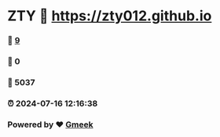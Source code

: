 # ZTY :link: https://zty012.github.io 
### :page_facing_up: [9](https://zty012.github.io/tag.html) 
### :speech_balloon: 0 
### :hibiscus: 5037 
### :alarm_clock: 2024-07-16 12:16:38 
### Powered by :heart: [Gmeek](https://github.com/Meekdai/Gmeek)
